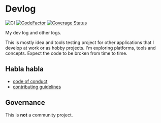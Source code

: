 # Devlog

![CI](https://github.com/zgoda/devlog/workflows/CI/badge.svg?branch=master) [![CodeFactor](https://www.codefactor.io/repository/github/zgoda/devlog/badge)](https://www.codefactor.io/repository/github/zgoda/devlog) [![Coverage Status](https://coveralls.io/repos/github/zgoda/devlog/badge.svg?branch=master)](https://coveralls.io/github/zgoda/devlog?branch=master)

My dev log and other logs.

This is mostly idea and tools testing project for other applications that I develop at work or as hobby projects. I'm exploring platforms, tools and concepts. Expect the code to be broken from time to time.

## Habla habla

* [code of conduct](docs/coc.rst)
* [contributing guidelines](docs/contributing.rst)

## Governance

This is **not** a community project.
